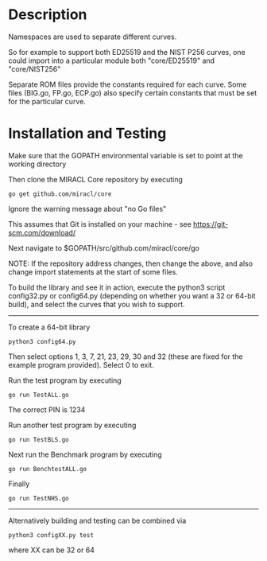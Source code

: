 # Description

Namespaces are used to separate different curves.

So for example to support both ED25519 and the NIST P256 curves, one
could import into a particular module both "core/ED25519" and "core/NIST256"

Separate ROM files provide the constants required for each curve. Some
files (BIG.go, FP.go, ECP.go) also specify certain constants 
that must be set for the particular curve.

# Installation and Testing

Make sure that the GOPATH environmental variable is set to point
at the working directory

Then clone the MIRACL Core repository by executing

    go get github.com/miracl/core

Ignore the warning message about "no Go files"

This assumes that Git is installed on your machine - see 
https://git-scm.com/download/

Next navigate to $GOPATH/src/github.com/miracl/core/go

NOTE: If the repository address changes, then change the above, and also
change import statements at the start of some files.

To build the library and see it in action, execute the python3 
script config32.py or config64.py (depending on whether you want a 
32 or 64-bit build), and select the curves that you wish to support. 

--------------------------------------------

To create a 64-bit library

    python3 config64.py

Then select options 1, 3, 7, 21, 23, 29, 30 and 32 (these are fixed for the example 
program provided). Select 0 to exit.

Run the test program by executing

    go run TestALL.go

The correct PIN is 1234

Run another test program by executing

    go run TestBLS.go

Next run the Benchmark program by executing

    go run BenchtestALL.go

Finally

    go run TestNHS.go

-------------------------------------------------

Alternatively building and testing can be combined via

    python3 configXX.py test

where XX can be 32 or 64
